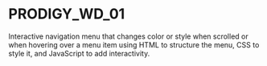 # PRODIGY_WD_01
Interactive navigation menu that changes color or style when scrolled or when hovering over a menu item using HTML to structure the menu, CSS to style it, and JavaScript to add interactivity.
